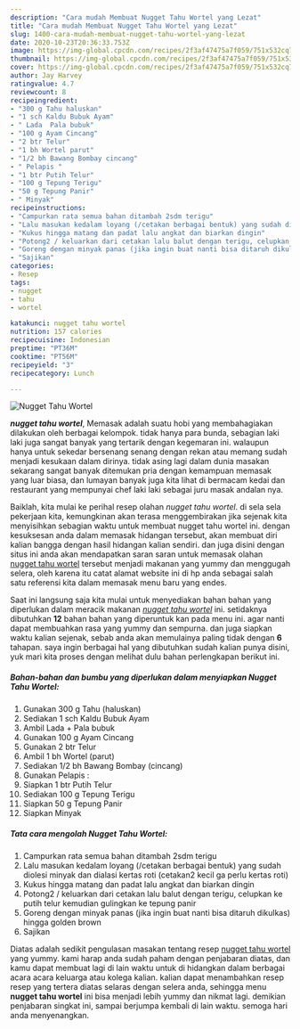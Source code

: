 ```yaml
---
description: "Cara mudah Membuat Nugget Tahu Wortel yang Lezat"
title: "Cara mudah Membuat Nugget Tahu Wortel yang Lezat"
slug: 1400-cara-mudah-membuat-nugget-tahu-wortel-yang-lezat
date: 2020-10-23T20:36:33.753Z
image: https://img-global.cpcdn.com/recipes/2f3af47475a7f059/751x532cq70/nugget-tahu-wortel-foto-resep-utama.jpg
thumbnail: https://img-global.cpcdn.com/recipes/2f3af47475a7f059/751x532cq70/nugget-tahu-wortel-foto-resep-utama.jpg
cover: https://img-global.cpcdn.com/recipes/2f3af47475a7f059/751x532cq70/nugget-tahu-wortel-foto-resep-utama.jpg
author: Jay Harvey
ratingvalue: 4.7
reviewcount: 8
recipeingredient:
- "300 g Tahu haluskan"
- "1 sch Kaldu Bubuk Ayam"
- " Lada  Pala bubuk"
- "100 g Ayam Cincang"
- "2 btr Telur"
- "1 bh Wortel parut"
- "1/2 bh Bawang Bombay cincang"
- " Pelapis "
- "1 btr Putih Telur"
- "100 g Tepung Terigu"
- "50 g Tepung Panir"
- " Minyak"
recipeinstructions:
- "Campurkan rata semua bahan ditambah 2sdm terigu"
- "Lalu masukan kedalam loyang (/cetakan berbagai bentuk) yang sudah diolesi minyak dan dialasi kertas roti (cetakan2 kecil ga perlu kertas roti)"
- "Kukus hingga matang dan padat lalu angkat dan biarkan dingin"
- "Potong2 / keluarkan dari cetakan lalu balut dengan terigu, celupkan ke putih telur kemudian gulingkan ke tepung panir"
- "Goreng dengan minyak panas (jika ingin buat nanti bisa ditaruh dikulkas) hingga golden brown"
- "Sajikan"
categories:
- Resep
tags:
- nugget
- tahu
- wortel

katakunci: nugget tahu wortel 
nutrition: 157 calories
recipecuisine: Indonesian
preptime: "PT36M"
cooktime: "PT56M"
recipeyield: "3"
recipecategory: Lunch

---
```



![Nugget Tahu Wortel](https://img-global.cpcdn.com/recipes/2f3af47475a7f059/751x532cq70/nugget-tahu-wortel-foto-resep-utama.jpg)

<b><i>nugget tahu wortel</i></b>, Memasak adalah suatu hobi yang membahagiakan dilakukan oleh berbagai kelompok. tidak hanya para bunda, sebagian laki laki juga sangat banyak yang tertarik dengan kegemaran ini. walaupun hanya untuk sekedar bersenang senang dengan rekan atau memang sudah menjadi kesukaan dalam dirinya. tidak asing lagi dalam dunia masakan sekarang sangat banyak ditemukan pria dengan kemampuan memasak yang luar biasa, dan lumayan banyak juga kita lihat di bermacam kedai dan restaurant yang mempunyai chef laki laki sebagai juru masak andalan nya.

Baiklah, kita mulai ke perihal resep olahan <i>nugget tahu wortel</i>. di sela sela pekerjaan kita, kemungkinan akan terasa menggembirakan jika sejenak kita menyisihkan sebagian waktu untuk membuat nugget tahu wortel ini. dengan kesuksesan anda dalam memasak hidangan tersebut, akan membuat diri kalian bangga dengan hasil hidangan kalian sendiri. dan juga disini dengan situs ini anda akan mendapatkan saran saran untuk memasak olahan <u>nugget tahu wortel</u> tersebut menjadi makanan yang yummy dan menggugah selera, oleh karena itu catat alamat website ini di hp anda sebagai salah satu referensi kita dalam memasak menu baru yang endes.




Saat ini langsung saja kita mulai untuk menyediakan bahan bahan yang diperlukan dalam meracik makanan <u><i>nugget tahu wortel</i></u> ini. setidaknya dibutuhkan <b>12</b> bahan bahan yang diperuntuk kan pada menu ini. agar nanti dapat membuahkan rasa yang yummy dan sempurna. dan juga siapkan waktu kalian sejenak, sebab anda akan memulainya paling tidak dengan <b>6</b> tahapan. saya ingin berbagai hal yang dibutuhkan sudah kalian punya disini, yuk mari kita proses dengan melihat dulu bahan perlengkapan berikut ini.

<!--inarticleads1-->

##### Bahan-bahan dan bumbu yang diperlukan dalam menyiapkan Nugget Tahu Wortel:

1. Gunakan 300 g Tahu (haluskan)
1. Sediakan 1 sch Kaldu Bubuk Ayam
1. Ambil  Lada + Pala bubuk
1. Gunakan 100 g Ayam Cincang
1. Gunakan 2 btr Telur
1. Ambil 1 bh Wortel (parut)
1. Sediakan 1/2 bh Bawang Bombay (cincang)
1. Gunakan  Pelapis :
1. Siapkan 1 btr Putih Telur
1. Sediakan 100 g Tepung Terigu
1. Siapkan 50 g Tepung Panir
1. Siapkan  Minyak




<!--inarticleads2-->

##### Tata cara mengolah Nugget Tahu Wortel:

1. Campurkan rata semua bahan ditambah 2sdm terigu
1. Lalu masukan kedalam loyang (/cetakan berbagai bentuk) yang sudah diolesi minyak dan dialasi kertas roti (cetakan2 kecil ga perlu kertas roti)
1. Kukus hingga matang dan padat lalu angkat dan biarkan dingin
1. Potong2 / keluarkan dari cetakan lalu balut dengan terigu, celupkan ke putih telur kemudian gulingkan ke tepung panir
1. Goreng dengan minyak panas (jika ingin buat nanti bisa ditaruh dikulkas) hingga golden brown
1. Sajikan




Diatas adalah sedikit pengulasan masakan tentang resep <u>nugget tahu wortel</u> yang yummy. kami harap anda sudah paham dengan penjabaran diatas, dan kamu dapat membuat lagi di lain waktu untuk di hidangkan dalam berbagai acara acara keluarga atau kolega kalian. kalian dapat menambahkan resep resep yang tertera diatas selaras dengan selera anda, sehingga menu <b>nugget tahu wortel</b> ini bisa menjadi lebih yummy dan nikmat lagi. demikian penjabaran singkat ini, sampai berjumpa kembali di lain waktu. semoga hari anda menyenangkan.
